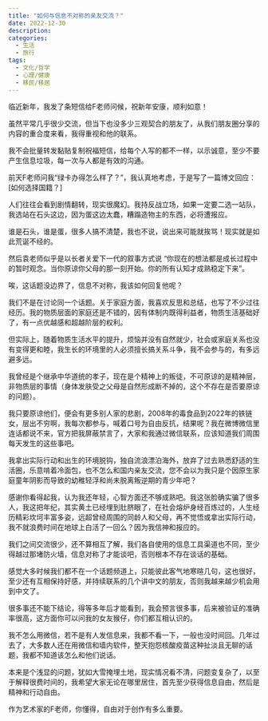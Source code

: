 ```yaml
---
title: "如何与信息不对称的亲友交流？"
date: 2022-12-30
description: 
categories:
  - 生活
  - 旅行
tags:
  - 文化/哲学
  - 心理/健康
  - 移民/移居
---
```


临近新年，我发了条短信给F老师问候，祝新年安康，顺利如意！

虽然平常几乎很少交流，但当下也没多少三观契合的朋友了，从我们朋友圈分享的内容的重合度来看，我得重视和他的联系。

我不会批量转发黏贴复制祝福短信，给每个人写的都不一样，以示诚意，至少不要产生信息垃圾，每一次与人都是有效的沟通。

前天F老师问我“绿卡办得怎么样了？”，我认真地考虑，于是写了一篇博文回应：[如何选择国籍？]

人们往往会看到剧情翻转，现实很魔幻。我持反战立场，如果一定要二选一站队，我选站在石头这边，因为蛋这边太蠢，糟蹋造物主的东西，必将遭报应。

谁是石头，谁是蛋，很多人搞不清楚，我也不说，说出来可能就挨骂！现实就是如此荒诞不经的。

然后袁老师似乎是以长者关爱下一代的叙事方式说 “你现在的想法都是成长过程中的暂时观念。当你原谅你父母的那一刻开始。你的所有认知才成熟稳定下来”。

唉，这话题没边界了，信息不对称，我该如何回复他呢？

我们不是在讨论同一个话题。关于家庭方面，我喜欢反思和总结，也写了不少过往经历。我的物质层面的家庭还是不错的，因有体制内既得利益者，物质生活基础好了，有一点优越感和超越阶层的权利。

但实际上，随着物质生活水平的提升，烦恼并没有自然就少，社会或家庭关系也没有变得更和睦，我生长的环境里的人必须擅长搞关系斗争，我不会参与的，有多远避多远。

我曾经是个继承中华道统的孝子，现在是个精神上的叛徒，不可原谅的是精神层，非物质层的事情（身体发肤受之父母是自然形成断不掉的，这个不存在是否要原谅的问题）。

我只要原谅他们，便会有更多别人家的悲剧，2008年的毒食品到2022年的铁链女，层出不穷啊，我每次都参与，喊着口号为自由反抗，结果呢？我在微博微信里连话都说不来，官方把我屏蔽禁言了，大家和我通过微信联系，应该知道我们周围每天发生的这些事吧。

我拿出实际行动和出生的环境脱钩，独自流浪漂泊海外，放弃了过去熟悉舒适的生活圈，乐意啃着冷面包，也不怎么和国内亲友交流，您不会以为我只是个因原生家庭童年阴影而导致的幼稚轻浮和尚未脱离叛逆期的青少年吧？

感谢你看得起我，认为我还年轻，心智方面还不够成熟吧。我这张脸确实骗了很多人，我这把年纪，其实黄土已经埋到肚脐眼了，在社会熔炉身经百炼过的，人生经历精彩坎坷丰富多姿，远超曾经周围的同龄人和父母，再不觉悟或拿出实际行动，我不就浪费时间在地球上白活了一回么？因为我信神和报应的。

我们之间交流很少，还不算相互了解，我们各自使用的信息工具渠道也不同，至少得越过那堵防火墙，信息对称了才能谈吧，否则根本不存在谈话的基础。

感觉大多时候我们都不在一个话题频道上，只能彼此客气地寒暄几句，这也很好，至少还有互相保持好感，并持续联系的几个讲中文的朋友，否则我越来越少机会用到中文了。

很多事还不能下结论，得等多年后才能看到，我会预言很多事，后来被验证的准确率很高，这方面你可以问我的女友猴仔，你们都互相认识的。

我不怎么用微信，若不是有人发信息来，我都不看一下，一般也没时间回。几年过去了，大多数人还在用微信和墙内软件，整天抱怨核酸疫苗这种扯淡且无聊的话题，我都不知道该怎么和他们说话。

本来是个浅显的问题，犹如大雪掩埋土地，现实情况看不清，问题变复杂了，以至于解释很费时间的，我希望大家无论在哪里居住，首先至少获得信息自由，然后是精神和行动自由。

作为艺术家的F老师，你懂得，自由对于创作有多么重要。

